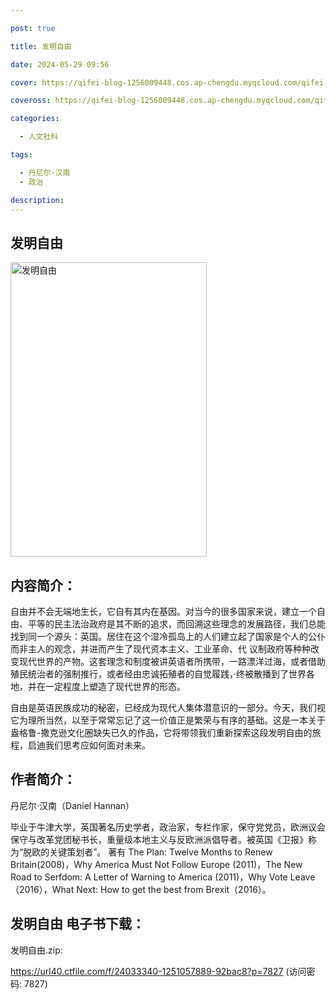 ```yaml
---

post: true

title: 发明自由

date: 2024-05-29 09:56

cover: https://qifei-blog-1256009448.cos.ap-chengdu.myqcloud.com/qifei-blog/65cb602b9f345e8d033aad87.jpg

coveross: https://qifei-blog-1256009448.cos.ap-chengdu.myqcloud.com/qifei-blog/65cb602b9f345e8d033aad87.jpg

categories:

  - 人文社科

tags:

  - 丹尼尔·汉南
  - 政治

description:
---
```




##  发明自由

<img alt="发明自由 " class="aligncenter loaded" data-was-processed="true" decoding="async" fetchpriority="high" height="471" src="https://qifei-blog-1256009448.cos.ap-chengdu.myqcloud.com/qifei-blog/65cb602b9f345e8d033aad87.jpg " style="cursor: zoom-in;" width="314"/>

## 内容简介：

自由并不会无端地生长，它自有其内在基因。对当今的很多国家来说，建立一个自由、平等的民主法治政府是其不断的追求，而回溯这些理念的发展路径，我们总能找到同一个源头：英国。居住在这个湿冷孤岛上的人们建立起了国家是个人的公仆而非主人的观念，并进而产生了现代资本主义、工业革命、代 议制政府等种种改变现代世界的产物。这套理念和制度被讲英语者所携带，一路漂洋过海，或者借助殖民统治者的强制推行，或者经由忠诚拓殖者的自觉履践，·终被散播到了世界各地，并在一定程度上塑造了现代世界的形态。

自由是英语民族成功的秘密，已经成为现代人集体潜意识的一部分。今天，我们视它为理所当然，以至于常常忘记了这一价值正是繁荣与有序的基础。这是一本关于盎格鲁-撒克逊文化圈缺失已久的作品，它将带领我们重新探索这段发明自由的旅程，启迪我们思考应如何面对未来。

## 作者简介：

丹尼尔·汉南（Daniel Hannan）

毕业于牛津大学，英国著名历史学者，政治家，专栏作家，保守党党员，欧洲议会保守与改革党团秘书长，重量级本地主义与反欧洲派倡导者。被英国《卫报》称为“脱欧的关键策划者”。 著有 The Plan: Twelve Months to Renew Britain(2008)，Why America Must Not Follow Europe (2011)，The New Road to Serfdom: A Letter of Warning to America (2011)，Why Vote Leave（2016），What Next: How to get the best from Brexit（2016）。

## 发明自由 电子书下载：



发明自由.zip: 

https://url40.ctfile.com/f/24033340-1251057889-92bac8?p=7827 (访问密码: 7827)
